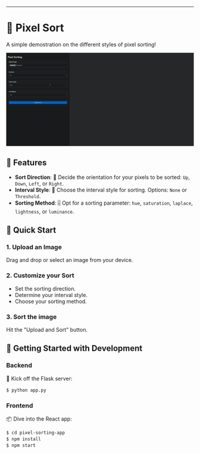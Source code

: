 ---

# 🎨 Pixel Sort

A simple demostration on the different styles of pixel sorting! 

![Pixel Sort Demonstration](./demo.gif)

## 🌟 Features

- **Sort Direction**: 🔄 Decide the orientation for your pixels to be sorted: `Up`, `Down`, `Left`, or `Right`.
- **Interval Style**: 🔀 Choose the interval style for sorting. Options: `None` or `Threshold`.
- **Sorting Method**: 🎚 Opt for a sorting parameter: `hue`, `saturation`, `laplace`, `lightness`, or `luminance`.

## 🚀 Quick Start

### **1. Upload an Image**
Drag and drop or select an image from your device.

### **2. Customize your Sort**
- Set the sorting direction.
- Determine your interval style.
- Choose your sorting method.

### **3. Sort the image**
Hit the "Upload and Sort" button.

## 🔧 Getting Started with Development

### **Backend**
🐍 Kick off the Flask server:
```bash
$ python app.py
```
### **Frontend**
📦 Dive into the React app:
```bash
$ cd pixel-sorting-app
$ npm install
$ npm start
```

